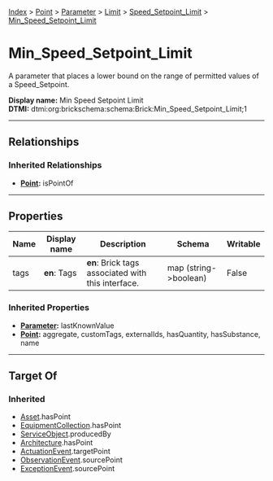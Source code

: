 [Index](../../../../index.md) > [Point](../../../Point.md) > [Parameter](../../Parameter.md) > [Limit](../Limit.md) > [Speed_Setpoint_Limit](Speed_Setpoint_Limit.md) > [Min_Speed_Setpoint_Limit](#)
# Min_Speed_Setpoint_Limit

A parameter that places a lower bound on the range of permitted values of a Speed_Setpoint.


**Display name:** Min Speed Setpoint Limit<br />
**DTMI:** dtmi:org:brickschema:schema:Brick:Min_Speed_Setpoint_Limit;1

---

## Relationships

### Inherited Relationships
* **[Point](../../../Point.md):** isPointOf

---

## Properties

|Name|Display name|Description|Schema|Writable|
|-|-|-|-|-|
|tags|**en**: Tags|**en**: Brick tags associated with this interface.|map (string->boolean)|False|
### Inherited Properties
* **[Parameter](../../Parameter.md):** lastKnownValue
* **[Point](../../../Point.md):** aggregate, customTags, externalIds, hasQuantity, hasSubstance, name

---

## Target Of
### Inherited
* [Asset](../../../../Asset/Asset.md).hasPoint
* [EquipmentCollection](../../../../Collection/EquipmentCollection.md).hasPoint
* [ServiceObject](../../../../Information/ServiceObject/ServiceObject.md).producedBy
* [Architecture](../../../../Space/Architecture/Architecture.md).hasPoint
* [ActuationEvent](../../../../Event/PointEvent/ActuationEvent.md).targetPoint
* [ObservationEvent](../../../../Event/PointEvent/ObservationEvent.md).sourcePoint
* [ExceptionEvent](../../../../Event/PointEvent/ExceptionEvent.md).sourcePoint
